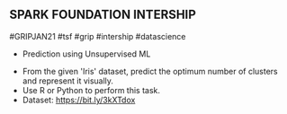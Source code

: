 ## SPARK FOUNDATION INTERSHIP

#GRIPJAN21 #tsf #grip #intership #datascience
- Prediction using Unsupervised ML
* From the given 'Iris' dataset, predict the optimum number of clusters and represent it visually.
* Use R or Python to perform this task.
* Dataset: https://bit.ly/3kXTdox
